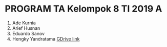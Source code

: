 # PROGRAM TA Kelompok 8 TI 2019 A
1. Ade Kurnia
2. Arief Husnan
3. Eduardo Sanov
4. Hengky Yandratama
[GDrive link](https://drive.google.com/drive/folders/1_GZsgxGUNEDDBpIJB1dm_PlXtLw8_O8P)
